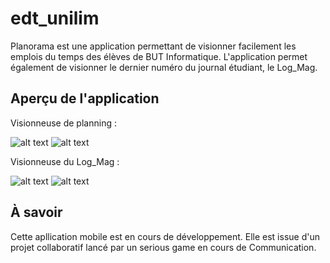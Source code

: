 # edt_unilim

Planorama est une application permettant de visionner facilement les emplois du temps des élèves de BUT Informatique.
L'application permet également de visionner le dernier numéro du journal étudiant, le Log_Mag.

## Aperçu de l'application

Visionneuse de planning :

![alt text](https://github.com/coperency/edt_unilim/blob/dev/readme_images/screens/planning1.png?raw=true)
![alt text](https://github.com/coperency/edt_unilim/blob/dev/readme_images/screens/planning2.png?raw=true)

Visionneuse du Log_Mag :

![alt text](https://github.com/coperency/edt_unilim/blob/dev/readme_images/screens/mag1.png?raw=true)
![alt text](https://github.com/coperency/edt_unilim/blob/dev/readme_images/screens/mag2.png?raw=true)

## À savoir

Cette apllication mobile est en cours de développement. Elle est issue d'un projet collaboratif lancé par un serious game en cours de Communication.